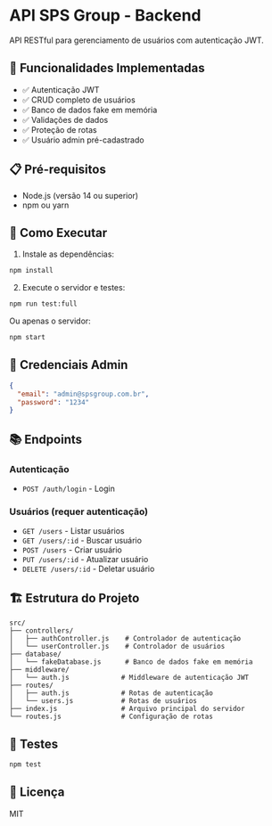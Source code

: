 # API SPS Group - Backend

API RESTful para gerenciamento de usuários com autenticação JWT.

## 🚀 Funcionalidades Implementadas

- ✅ Autenticação JWT
- ✅ CRUD completo de usuários
- ✅ Banco de dados fake em memória
- ✅ Validações de dados
- ✅ Proteção de rotas
- ✅ Usuário admin pré-cadastrado

## 📋 Pré-requisitos

- Node.js (versão 14 ou superior)
- npm ou yarn

## 🚀 Como Executar

1. Instale as dependências:
```bash
npm install
```

2. Execute o servidor e testes:
```bash
npm run test:full
```

Ou apenas o servidor:
```bash
npm start
```

## 🔐 Credenciais Admin

```json
{
  "email": "admin@spsgroup.com.br",
  "password": "1234"
}
```

## 📚 Endpoints

### Autenticação
- `POST /auth/login` - Login

### Usuários (requer autenticação)
- `GET /users` - Listar usuários
- `GET /users/:id` - Buscar usuário
- `POST /users` - Criar usuário
- `PUT /users/:id` - Atualizar usuário
- `DELETE /users/:id` - Deletar usuário

## 🏗️ Estrutura do Projeto

```
src/
├── controllers/
│   ├── authController.js    # Controlador de autenticação
│   └── userController.js    # Controlador de usuários
├── database/
│   └── fakeDatabase.js      # Banco de dados fake em memória
├── middleware/
│   └── auth.js             # Middleware de autenticação JWT
├── routes/
│   ├── auth.js             # Rotas de autenticação
│   └── users.js            # Rotas de usuários
├── index.js                # Arquivo principal do servidor
└── routes.js               # Configuração de rotas
```

## 🧪 Testes

```bash
npm test
```

## 📄 Licença

MIT